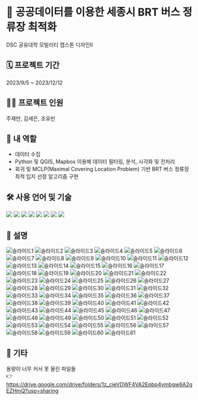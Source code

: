 # 🚌 공공데이터를 이용한 세종시 BRT 버스 정류장 최적화
DSC 공유대학 모빌리티 캡스톤 디자인Ⅱ
## 🗓️ 프로젝트 기간
2023/9/5 ~ 2023/12/12
## 🧑‍💻 프로젝트 인원
주재만, 김세은, 조유빈
## 👤 내 역할
- 데이터 수집
- Python 및 QGIS, Mapbox 이용해 데이터 필터링, 분석, 시각화 및 전처리
- 회귀 및 MCLP(Maximal Covering Location Problem) 기반 BRT 버스 정류장 최적 입지 선정 알고리즘 구현
## 🛠️ 사용 언어 및 기술
<img src="https://img.shields.io/badge/Python-3776AB?style=flat-square&logo=python&logoColor=white"/> <img src="https://img.shields.io/badge/Scikit--learn-F7931E?style=flat-square&logo=scikit-learn&logoColor=white"/>
<img src="https://img.shields.io/badge/NumPy-013243?style=flat-square&logo=numpy&logoColor=white"/>
<img src="https://img.shields.io/badge/pandas-150458?style=flat-square&logo=pandas&logoColor=white"/>
<img src="https://img.shields.io/badge/Jupyter Notebook-F37626?style=flat-square&logo=jupyter&logoColor=white"/> <img src="https://img.shields.io/badge/QGIS-3A6E3A?style=flat-square&logo=qgis&logoColor=white"/> <img src="https://img.shields.io/badge/Mapbox-000000?style=flat-square&logo=mapbox&logoColor=white"/> <img src="https://img.shields.io/badge/Google Colab-F9AB00?style=flat-square&logo=google-colab&logoColor=white"/>

## 💫 설명
![슬라이드1](https://github.com/user-attachments/assets/2162c73a-9482-45c2-9d9d-b0629b14b553)
![슬라이드2](https://github.com/user-attachments/assets/5cf4ad59-8f17-4b21-8001-2722636e286f)
![슬라이드3](https://github.com/user-attachments/assets/6996f2ad-a18b-4d18-a45c-01e3ab992945)
![슬라이드4](https://github.com/user-attachments/assets/5393e3d2-dcd2-49df-a0da-fa40042da34a)
![슬라이드5](https://github.com/user-attachments/assets/4ff8255a-6fcf-4e30-b81a-72beb454f528)
![슬라이드6](https://github.com/user-attachments/assets/073aa7da-5e87-4596-b66c-3e4742a7a385)
![슬라이드7](https://github.com/user-attachments/assets/1443d982-3099-4c26-856a-6a7392d456e1)
![슬라이드8](https://github.com/user-attachments/assets/d68a0ee8-9d34-4689-b4e4-dd1cc06534e9)
![슬라이드9](https://github.com/user-attachments/assets/2802c0e6-bef0-4697-ae8e-8c4e1a39bb31)
![슬라이드10](https://github.com/user-attachments/assets/3ad44815-c02d-4bab-8d47-85444097f3e8)
![슬라이드11](https://github.com/user-attachments/assets/c7346582-f931-4899-8685-db8fd8ed8847)
![슬라이드12](https://github.com/user-attachments/assets/6555f16d-77e2-4e54-a22b-8b46f39050e1)
![슬라이드13](https://github.com/user-attachments/assets/3613d9bf-d7a7-4be3-a26d-7163ea83a345)
![슬라이드14](https://github.com/user-attachments/assets/16edc87f-0a37-4ac2-9c82-6df21d4ded56)
![슬라이드15](https://github.com/user-attachments/assets/15ff0e89-4ee7-4a71-9f2d-210e4dfc3ccf)
![슬라이드16](https://github.com/user-attachments/assets/d0cd4871-55fe-45ff-ba47-b7b255c5ed37)
![슬라이드17](https://github.com/user-attachments/assets/4f4ccfdc-a970-4dfa-913d-cdfbc85cc260)
![슬라이드18](https://github.com/user-attachments/assets/581b5e13-2d8d-4932-a0a6-545cc3ac2162)
![슬라이드19](https://github.com/user-attachments/assets/3341eaab-5fe0-4545-bd67-dbb91dba2140)
![슬라이드20](https://github.com/user-attachments/assets/6400037a-3ddc-4e92-87c3-f663004326f8)
![슬라이드21](https://github.com/user-attachments/assets/5dcf4124-4285-454e-88c4-fca2b4744203)
![슬라이드22](https://github.com/user-attachments/assets/6455ab95-a860-4fd0-ac3c-e7f29044d916)
![슬라이드23](https://github.com/user-attachments/assets/635ae173-328f-49a2-9960-9c444343ca86)
![슬라이드24](https://github.com/user-attachments/assets/081f3292-8c3a-4365-a51f-b8b6504ca772)
![슬라이드25](https://github.com/user-attachments/assets/2745c646-4c70-452b-9ac7-46603403928d)
![슬라이드26](https://github.com/user-attachments/assets/b6ec27ee-bba1-4799-8666-a459384cffb3)
![슬라이드27](https://github.com/user-attachments/assets/c82ac83c-fc17-4c18-aa5e-483819ced7f9)
![슬라이드28](https://github.com/user-attachments/assets/c932c17a-b820-483e-84bf-c8778fb1d1d9)
![슬라이드29](https://github.com/user-attachments/assets/47453699-240a-42e0-a682-e338dffc7fe7)
![슬라이드30](https://github.com/user-attachments/assets/f87f7957-2ecd-4d17-9412-209797c77c7b)
![슬라이드31](https://github.com/user-attachments/assets/8e091388-8e3c-49b0-b483-2969a3597654)
![슬라이드32](https://github.com/user-attachments/assets/3aaa66a7-1fc7-4303-a3ca-7aef80090eaa)
![슬라이드33](https://github.com/user-attachments/assets/26cca981-30e5-4e2e-be14-00ba76d13387)
![슬라이드34](https://github.com/user-attachments/assets/ebbd4a44-8e6a-4213-8294-dfc5a12bf2e3)
![슬라이드35](https://github.com/user-attachments/assets/87101d84-5b74-4573-b659-1992d0493ab5)
![슬라이드36](https://github.com/user-attachments/assets/b73df7b4-1318-4c07-b066-49ca322fe73a)
![슬라이드37](https://github.com/user-attachments/assets/1adadf81-b807-4e00-8745-66078b4626be)
![슬라이드38](https://github.com/user-attachments/assets/8f965778-e186-4e1b-a21c-985b2404fdd0)
![슬라이드39](https://github.com/user-attachments/assets/8dca97be-67f9-4b38-8121-24ea3638a3a6)
![슬라이드40](https://github.com/user-attachments/assets/25203e28-e18d-4f22-85b5-2983392d07bb)
![슬라이드41](https://github.com/user-attachments/assets/b8c62f6d-33eb-4878-8853-b4404ec0441a)
![슬라이드42](https://github.com/user-attachments/assets/39b2d281-390c-44b0-b317-a51adb80d9d0)
![슬라이드43](https://github.com/user-attachments/assets/3a434301-557c-4a7f-a57f-a55ed8186608)
![슬라이드44](https://github.com/user-attachments/assets/b258e1c2-8caf-43a7-a63e-e053d73ed4b6)
![슬라이드45](https://github.com/user-attachments/assets/47fe7613-410e-4ae2-aa54-85a83f0e2769)
![슬라이드46](https://github.com/user-attachments/assets/3583488c-89af-480f-bc77-5b31e4b71082)
![슬라이드47](https://github.com/user-attachments/assets/bb86817c-c8d9-4edf-8cb8-ce7e4f9dc948)
![슬라이드48](https://github.com/user-attachments/assets/f043185c-dc67-4668-bb3e-c7c2c4b07091)
![슬라이드49](https://github.com/user-attachments/assets/dbbf7ec9-9cc0-4da6-94ee-8d84d929b5bb)
![슬라이드50](https://github.com/user-attachments/assets/4530a816-0fe6-4e7d-a13e-232c6bb213c5)
![슬라이드51](https://github.com/user-attachments/assets/b9031df9-1c68-484b-ab72-36cd916d7a4f)
![슬라이드52](https://github.com/user-attachments/assets/dcf0e24c-60be-4e57-96d7-8d8668d3c695)
![슬라이드53](https://github.com/user-attachments/assets/ee55abf8-6810-434b-a953-a1ef04ca5c98)
![슬라이드54](https://github.com/user-attachments/assets/7827211b-5fb3-4b38-a3bd-ac0f4841e7db)
![슬라이드55](https://github.com/user-attachments/assets/73e4e682-0004-40ba-b73a-43a8c2251def)
![슬라이드56](https://github.com/user-attachments/assets/99e50133-b43f-4030-ab80-3d1af62b404e)
![슬라이드57](https://github.com/user-attachments/assets/60a23753-5c4d-498b-a0b4-f1d3ad1bc818)
![슬라이드58](https://github.com/user-attachments/assets/5b6fa3cf-3cab-4881-910a-6273efc9ee6a)
![슬라이드59](https://github.com/user-attachments/assets/0ee1af59-875a-4f03-981e-434e7e83208f)
![슬라이드60](https://github.com/user-attachments/assets/9ada9288-5f69-414f-bac3-749ccfd4afd9)
![슬라이드61](https://github.com/user-attachments/assets/3f48871f-2ffe-4d14-bc65-ec27ed972153)
## 🌟 기타
용량이 너무 커서 못 올린 파일들  
👉 https://drive.google.com/drive/folders/1z_cjeVDWF4VA2Epbp4ymbgw6A2gEZHmQ?usp=sharing
